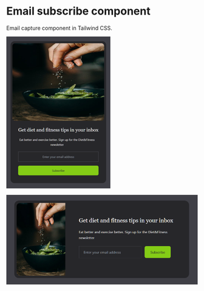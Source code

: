 # Email subscribe component

Email capture component in Tailwind CSS.

![Mobile screenshot](./img/mobile.png)

![Desktop screenshot](./img/desktop.png)
